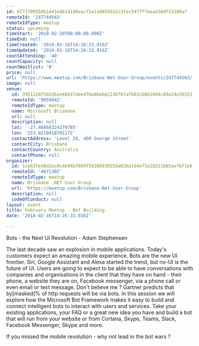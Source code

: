 ```yaml
---
id: 6771709550b1441e4614188eac72a144855632c3fec54fff7eead10df23200a7
remoteId: '247744563'
remoteIdType: meetup
status: upcoming
timeStart: '2018-02-20T08:00:00.000Z'
timeEnd: null
timeCreated: '2018-02-16T14:26:33.016Z'
timeUpdated: '2018-02-16T14:26:33.016Z'
countAttending: '40'
countCapacity: null
countWaitlist: '0'
price: null
url: 'https://www.meetup.com/Brisbane-Net-User-Group/events/247744563/'
image: null
venue:
  id: 39511207502db1e4bb37dee47be6beb62236f67af663cb081604c89e24e36553
  remoteId: '9059942'
  remoteIdType: meetup
  name: Microsoft Brisbane
  url: null
  description: null
  lat: '-27.46868324279785'
  lon: '153.0210418701172'
  contactAddress: 'Level 28, 400 George Street'
  contactCity: Brisbane
  contactCountry: Australia
  contactPhone: null
organizer:
  id: 1ceb3fe48d2ec0cde94bf609f5638893025da02ba1d4e73a1b511b85ae76f1eb
  remoteId: '4671302'
  remoteIdType: meetup
  name: Brisbane .NET User Group
  url: 'https://meetup.com/Brisbane-Net-User-Group'
  description: null
  codeOfConduct: null
layout: event
title: February Meetup - Bot Building
date: '2018-02-16T14:26:33.016Z'

---
```

<p>Bots - the Next UI Revolution - Adam Stephensen</p> <p>The last decade saw an explosion in mobile applications. Today's customers expect an amazing mobile experience. Bots are the new UI frontier. Siri, Google Assistant and Alexa started the trend, but no-UI is the future of UI. Users are going to expect to be able to have conversations with companies and organisations in the client that they have on hand - their phone, a website they are on, Facebook messenger, via a phone call or even email or text message. Don't believe me ? Gartner predicts that by[masked]% of http requests will be via bots. In this session we will explore how the Microsoft Bot Framework makes it easy to build and connect intelligent bots to interact with users and services. Take your existing applications, your FAQ or a great new idea you have and build a bot that will run from your website or from Cortana, Skype, Teams, Slack, Facebook Messenger, Skype and more.</p> <p>If you missed the mobile revolution - why not lead in the bot wars ?</p>
